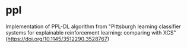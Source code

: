 # ppl

Implementation of PPL-DL algorithm from "Pittsburgh learning classifier systems for explainable reinforcement learning: comparing with XCS" (https://doi.org/10.1145/3512290.3528767)

